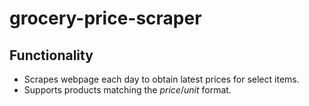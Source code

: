 # grocery-price-scraper

## Functionality

* Scrapes webpage each day to obtain latest prices for select items.
* Supports products matching the *price*/*unit* format.
